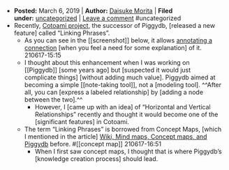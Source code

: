- **Posted:** March 6, 2019 | **Author:** [Daisuke Morita](https://piggydb.net/author/marubinotto/) | **Filed under:** [uncategorized](https://piggydb.net/category/uncategorized/) | [Leave a comment](https://piggydb.net/2019/03/06/why-its-harder-to-discover-valuable-knowledge-in-tree-structured-note-taking/#respond) #uncategorized
- Recently, [Cotoami project](https://github.com/cotoami/cotoami), the successor of Piggydb, [released a new feature] called “Linking Phrases”.
    - As you can see in the [[screenshot]] below, it allows [annotating a connection](((6LPioDuVY))) [when you feel a need for some explanation] of it.
210617-15:15
    - I thought about this enhancement when I was working on [[Piggydb]] [some years ago] but [suspected it would just complicate things] [without adding much value]. Piggydb aimed at becoming a simple [[note-taking tool]], not a [modeling tool]. ^^After all, you can [express a labeled relationship] by [adding a node between the two].^^
        - However, I [came up with an idea] of “Horizontal and Vertical Relationships” recently and thought it would become one of the [significant features] in Cotoami.
    - The term “Linking Phrases” is borrowed from Concept Maps, [which I mentioned in the article] [Wiki, Mind maps, Concept maps, and Piggydb](https://piggydb.net/2010/09/24/wiki-mind-maps-concept-maps-and-piggydb/) before. #[[concept map]]
210617-16:51
        - When I first saw concept maps, I thought that is where Piggydb’s [knowledge creation process] should lead.
